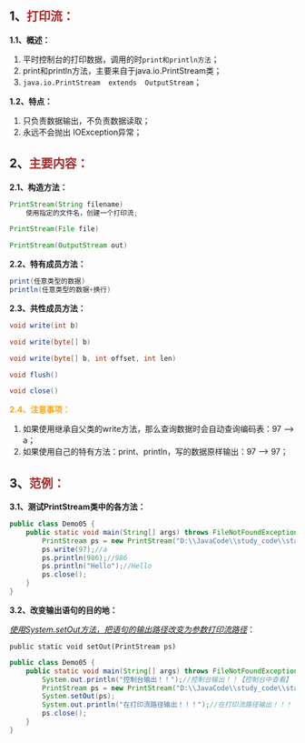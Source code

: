 ## 1、<span style="color:brown">打印流：</span>

**1.1、概述：**

1. 平时控制台的打印数据，调用的时`print和println方法`；
2. print和println方法，主要来自于java.io.PrintStream类；
3. `java.io.PrintStream  extends  OutputStream`；

**1.2、特点：**

1. 只负责数据输出，不负责数据读取；
2. 永远不会抛出 IOException异常；



## 2、<span style="color:brown">主要内容：</span>

**2.1、构造方法：**

```java
PrintStream(String filename)
    使用指定的文件名，创建一个打印流;
```

```java
PrintStream(File file)
```

```java
PrintStream(OutputStream out)
```

**2.2、特有成员方法：**

```java
print(任意类型的数据)
println(任意类型的数据+换行)
```

**2.3、共性成员方法：**

```java
void write(int b)
```

```java
void write(byte[] b)
```

```java
void write(byte[] b, int offset, int len)
```

```java
void flush()
```

```java
void close()
```

**<span style="color:orange">2.4、注意事项：</span>**

1. 如果使用继承自父类的write方法，那么查询数据时会自动查询编码表：97 --> a；
2. 如果使用自己的特有方法：print、println，写的数据原样输出：97 --> 97；



## 3、<span style="color:brown">范例：</span>

**3.1、测试PrintStream类中的各方法：**

```java
public class Demo05 {
    public static void main(String[] args) throws FileNotFoundException {
        PrintStream ps = new PrintStream("D:\\JavaCode\\study_code\\start_code\\Learning\\print.txt");
        ps.write(97);//a
        ps.println(986);//986
        ps.println("Hello");//Hello
        ps.close();
    }
}
```

**3.2、改变输出语句的目的地：**

<u>*使用System.setOut方法，把语句的输出路径改变为参数打印流路径*</u>：

`public static void setOut(PrintStream ps)`

```java
public class Demo05 {
    public static void main(String[] args) throws FileNotFoundException {
        System.out.println("控制台输出！！");//控制台输出！！【控制台中查看】
        PrintStream ps = new PrintStream("D:\\JavaCode\\study_code\\start_code\\Learning\\change.txt");
        System.setOut(ps);
        System.out.println("在打印流路径输出！！！");//在打印流路径输出！！！【此处在change.txt文档中查看】
        ps.close();
    }
}
```